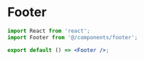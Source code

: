 # Footer

```jsx
import React from 'react';
import Footer from '@/components/footer';

export default () => <Footer />;
```